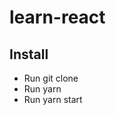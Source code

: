 # learn-react

## Install
<ul>
  <li>Run git clone <repo name></li>
  <li>Run yarn</li>
  <li>Run yarn start</li>
</ul>
